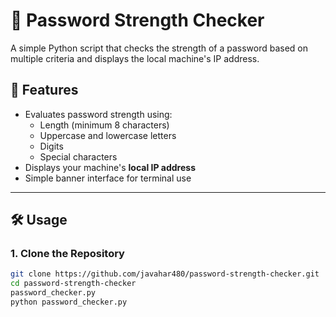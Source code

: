 # 🔐 Password Strength Checker

A simple Python script that checks the strength of a password based on multiple criteria and displays the local machine's IP address.

## 🚀 Features

- Evaluates password strength using:
  - Length (minimum 8 characters)
  - Uppercase and lowercase letters
  - Digits
  - Special characters
- Displays your machine's **local IP address**
- Simple banner interface for terminal use

---

## 🛠️ Usage

### 1. Clone the Repository
```bash
git clone https://github.com/javahar480/password-strength-checker.git
cd password-strength-checker
password_checker.py
python password_checker.py

